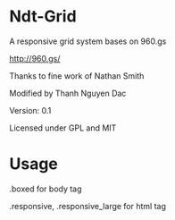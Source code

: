 Ndt-Grid
========

A responsive grid system bases on 960.gs

http://960.gs/

Thanks to fine work of Nathan Smith

Modified by Thanh Nguyen Dac

Version: 0.1

Licensed under GPL and MIT

Usage
========

.boxed for body tag

.responsive, .responsive_large for html tag
